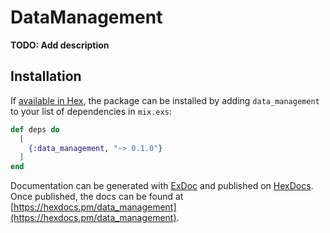 # DataManagement

**TODO: Add description**

## Installation

If [available in Hex](https://hex.pm/docs/publish), the package can be installed
by adding `data_management` to your list of dependencies in `mix.exs`:

```elixir
def deps do
  [
    {:data_management, "~> 0.1.0"}
  ]
end
```

Documentation can be generated with [ExDoc](https://github.com/elixir-lang/ex_doc)
and published on [HexDocs](https://hexdocs.pm). Once published, the docs can
be found at [https://hexdocs.pm/data_management](https://hexdocs.pm/data_management).

